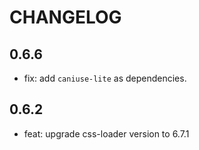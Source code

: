 # CHANGELOG

## 0.6.6

- fix: add `caniuse-lite` as dependencies.

## 0.6.2

- feat: upgrade css-loader version to 6.7.1
